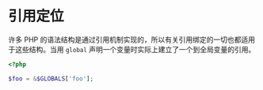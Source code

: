# 引用定位

许多 PHP 的语法结构是通过引用机制实现的，所以有关引用绑定的一切也都适用于这些结构。当用 `global` 声明一个变量时实际上建立了一个到全局变量的引用。

```php
<?php

$foo = &$GLOBALS['foo'];

```

